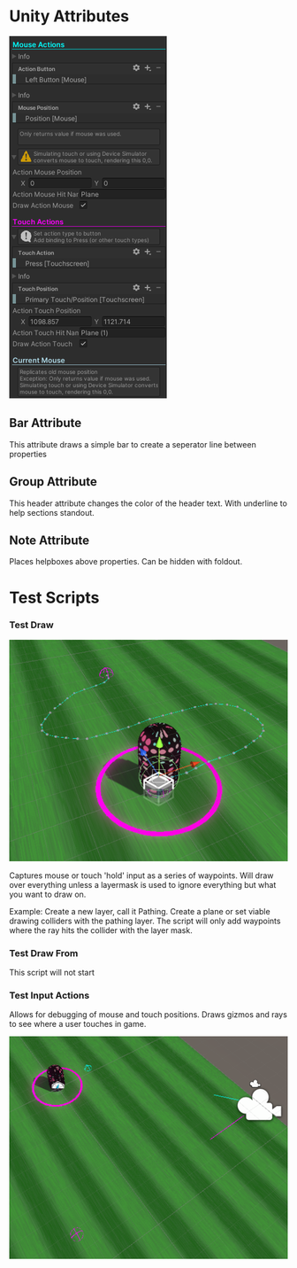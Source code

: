 # Unity Attributes

![Attributes](Images/PropertyAttributes.png)

## Bar Attribute
This attribute draws a simple bar to create a seperator line between properties

## Group Attribute
This header attribute changes the color of the header text. With underline to help sections standout.

## Note Attribute
Places helpboxes above properties. Can be hidden with foldout.

# Test Scripts 

### Test Draw

![Attributes](Images/DrawPathing.png)

Captures mouse or touch 'hold' input as a series of waypoints. Will draw over everything unless a layermask is used to ignore everything but what you want to draw on.

Example: Create a new layer, call it Pathing. Create a plane or set viable drawing colliders with the pathing layer. The script will only add waypoints where the ray hits the collider with the layer mask.

### Test Draw From

This script will not start

### Test Input Actions

Allows for debugging of mouse and touch positions. Draws gizmos and rays to see where a user touches in game.

![Attributes](Images/DebugView.png)